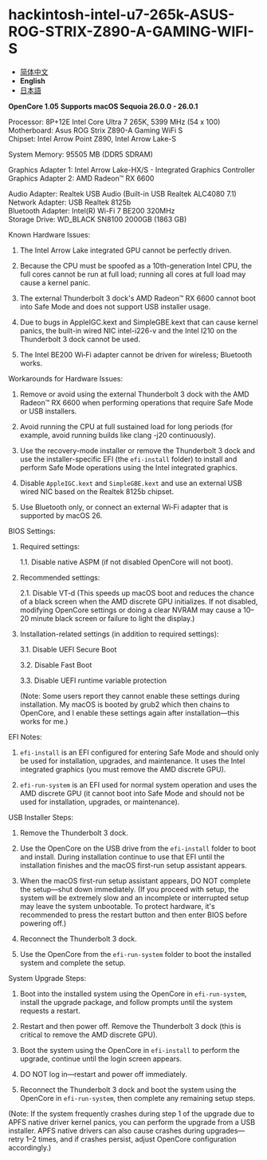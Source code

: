 # hackintosh-intel-u7-265k-ASUS-ROG-STRIX-Z890-A-GAMING-WIFI-S

- [简体中文](/./README.md)
- **English**
- [日本語](/.github/README-ja.md)


**OpenCore 1.05**
**Supports macOS Sequoia 26.0.0 - 26.0.1**

Processor: 8P+12E Intel Core Ultra 7 265K, 5399 MHz (54 x 100)  
Motherboard: Asus ROG Strix Z890-A Gaming WiFi S  
Chipset: Intel Arrow Point Z890, Intel Arrow Lake-S  

System Memory: 95505 MB (DDR5 SDRAM)  

Graphics Adapter 1: Intel Arrow Lake-HX/S - Integrated Graphics Controller  
Graphics Adapter 2: AMD Radeon™ RX 6600  

Audio Adapter: Realtek USB Audio (Built-in USB Realtek ALC4080 7.1)  
Network Adapter: USB Realtek 8125b  
Bluetooth Adapter: Intel(R) Wi-Fi 7 BE200 320MHz  
Storage Drive: WD_BLACK SN8100 2000GB (1863 GB)  

Known Hardware Issues:

1. The Intel Arrow Lake integrated GPU cannot be perfectly driven.

2. Because the CPU must be spoofed as a 10th-generation Intel CPU, the full cores cannot be run at full load; running all cores at full load may cause a kernel panic.

3. The external Thunderbolt 3 dock's AMD Radeon™ RX 6600 cannot boot into Safe Mode and does not support USB installer usage.

4. Due to bugs in AppleIGC.kext and SimpleGBE.kext that can cause kernel panics, the built-in wired NIC intel-i226-v and the Intel I210 on the Thunderbolt 3 dock cannot be used.

5. The Intel BE200 Wi‑Fi adapter cannot be driven for wireless; Bluetooth works.


Workarounds for Hardware Issues:

1. Remove or avoid using the external Thunderbolt 3 dock with the AMD Radeon™ RX 6600 when performing operations that require Safe Mode or USB installers.

2. Avoid running the CPU at full sustained load for long periods (for example, avoid running builds like clang -j20 continuously).

3. Use the recovery-mode installer or remove the Thunderbolt 3 dock and use the installer-specific EFI (the `efi-install` folder) to install and perform Safe Mode operations using the Intel integrated graphics.

4. Disable `AppleIGC.kext` and `SimpleGBE.kext` and use an external USB wired NIC based on the Realtek 8125b chipset.

5. Use Bluetooth only, or connect an external Wi‑Fi adapter that is supported by macOS 26.


BIOS Settings:

1. Required settings:

    1.1. Disable native ASPM (if not disabled OpenCore will not boot).

2. Recommended settings:

    2.1. Disable VT‑d
        (This speeds up macOS boot and reduces the chance of a black screen when the AMD discrete GPU initializes. If not disabled, modifying OpenCore settings or doing a clear NVRAM may cause a 10–20 minute black screen or failure to light the display.)

3. Installation-related settings (in addition to required settings):

    3.1. Disable UEFI Secure Boot

    3.2. Disable Fast Boot

    3.3. Disable UEFI runtime variable protection

    (Note: Some users report they cannot enable these settings during installation. My macOS is booted by grub2 which then chains to OpenCore, and I enable these settings again after installation—this works for me.)


EFI Notes:

1. `efi-install` is an EFI configured for entering Safe Mode and should only be used for installation, upgrades, and maintenance. It uses the Intel integrated graphics (you must remove the AMD discrete GPU).

2. `efi-run-system` is an EFI used for normal system operation and uses the AMD discrete GPU (it cannot boot into Safe Mode and should not be used for installation, upgrades, or maintenance).


USB Installer Steps:

1. Remove the Thunderbolt 3 dock.

2. Use the OpenCore on the USB drive from the `efi-install` folder to boot and install. During installation continue to use that EFI until the installation finishes and the macOS first-run setup assistant appears.

3. When the macOS first-run setup assistant appears, DO NOT complete the setup—shut down immediately.
    (If you proceed with setup, the system will be extremely slow and an incomplete or interrupted setup may leave the system unbootable. To protect hardware, it's recommended to press the restart button and then enter BIOS before powering off.)

4. Reconnect the Thunderbolt 3 dock.

5. Use the OpenCore from the `efi-run-system` folder to boot the installed system and complete the setup.


System Upgrade Steps:

1. Boot into the installed system using the OpenCore in `efi-run-system`, install the upgrade package, and follow prompts until the system requests a restart.

2. Restart and then power off. Remove the Thunderbolt 3 dock (this is critical to remove the AMD discrete GPU).

3. Boot the system using the OpenCore in `efi-install` to perform the upgrade, continue until the login screen appears.

4. DO NOT log in—restart and power off immediately.

5. Reconnect the Thunderbolt 3 dock and boot the system using the OpenCore in `efi-run-system`, then complete any remaining setup steps.

(Note: If the system frequently crashes during step 1 of the upgrade due to APFS native driver kernel panics, you can perform the upgrade from a USB installer. APFS native drivers can also cause crashes during upgrades—retry 1–2 times, and if crashes persist, adjust OpenCore configuration accordingly.)
